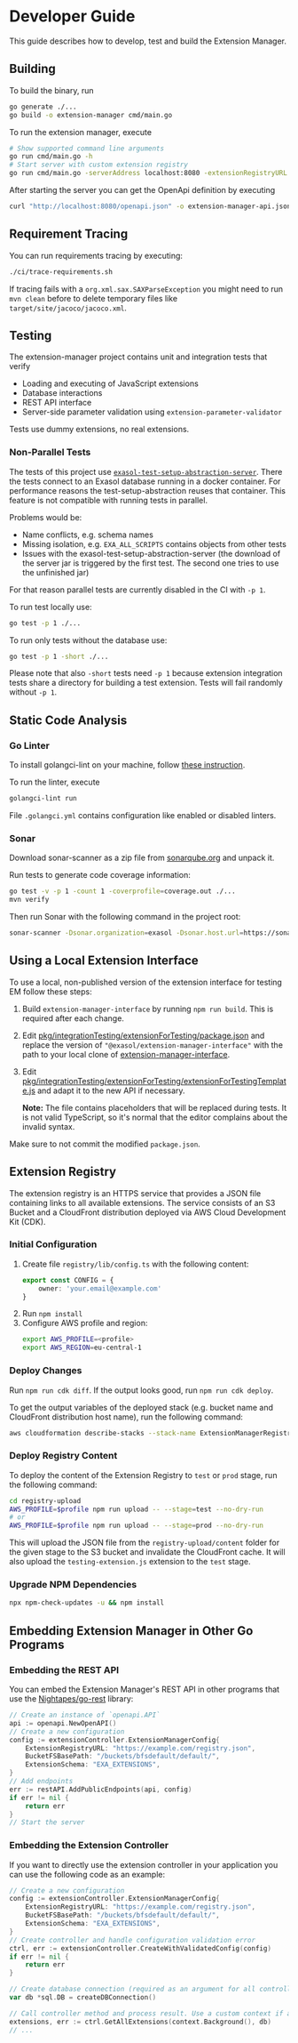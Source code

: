 # Developer Guide

This guide describes how to develop, test and build the Extension Manager.

## Building

To build the binary, run

```sh
go generate ./...
go build -o extension-manager cmd/main.go
```

To run the extension manager, execute

```sh
# Show supported command line arguments
go run cmd/main.go -h
# Start server with custom extension registry
go run cmd/main.go -serverAddress localhost:8080 -extensionRegistryURL /path/to/extensions/
```

After starting the server you can get the OpenApi definition by executing

```sh
curl "http://localhost:8080/openapi.json" -o extension-manager-api.json
```

## Requirement Tracing

You can run requirements tracing by executing:

```sh
./ci/trace-requirements.sh
```

If tracing fails with a `org.xml.sax.SAXParseException` you might need to run `mvn clean` before to delete temporary files like `target/site/jacoco/jacoco.xml`.

## Testing

The extension-manager project contains unit and integration tests that verify
* Loading and executing of JavaScript extensions
* Database interactions
* REST API interface
* Server-side parameter validation using `extension-parameter-validator`

Tests use dummy extensions, no real extensions.

### Non-Parallel Tests

The tests of this project use [`exasol-test-setup-abstraction-server`](https://github.com/exasol/exasol-test-setup-abstraction-server/). There the tests connect to an Exasol database running in a docker container. For performance reasons the test-setup-abstraction reuses that container. This feature is not compatible with running tests in parallel.

Problems would be:

* Name conflicts, e.g. schema names
* Missing isolation, e.g. `EXA_ALL_SCRIPTS` contains objects from other tests
* Issues with the exasol-test-setup-abstraction-server (the download of the server jar is triggered by the first test. The second one tries to use the unfinished jar)

For that reason parallel tests are currently disabled in the CI with `-p 1`.

To run test locally use:

```sh
go test -p 1 ./...
```

To run only tests without the database use:

```sh
go test -p 1 -short ./...
```

Please note that also `-short` tests need `-p 1` because extension integration tests share a directory for building a test extension. Tests will fail randomly without `-p 1`.

## Static Code Analysis

### Go Linter

To install golangci-lint on your machine, follow [these instruction](https://golangci-lint.run/usage/install/#local-installation).

To run the linter, execute

```sh
golangci-lint run
```

File `.golangci.yml` contains configuration like enabled or disabled linters.

### Sonar

Download sonar-scanner as a zip file from [sonarqube.org](https://docs.sonarqube.org/latest/analysis/scan/sonarscanner/) and unpack it.

Run tests to generate code coverage information:

```sh
go test -v -p 1 -count 1 -coverprofile=coverage.out ./...
mvn verify
```

Then run Sonar with the following command in the project root:

```sh
sonar-scanner -Dsonar.organization=exasol -Dsonar.host.url=https://sonarcloud.io -Dsonar.login=$SONAR_TOKEN
```

## Using a Local Extension Interface

To use a local, non-published version of the extension interface for testing EM follow these steps:

1. Build `extension-manager-interface` by running `npm run build`. This is required after each change.
2. Edit [pkg/integrationTesting/extensionForTesting/package.json](./../pkg/integrationTesting/extensionForTesting/package.json) and replace the version of `"@exasol/extension-manager-interface"` with the path to your local clone of [extension-manager-interface](https://github.com/exasol/extension-manager-interface).
3. Edit [pkg/integrationTesting/extensionForTesting/extensionForTestingTemplate.js](./../pkg/integrationTesting/extensionForTesting/extensionForTestingTemplate.js) and adapt it to the new API if necessary.

   **Note:** The file contains placeholders that will be replaced during tests. It is not valid TypeScript, so it's normal that the editor complains about the invalid syntax.

Make sure to not commit the modified `package.json`.

## Extension Registry

The extension registry is an HTTPS service that provides a JSON file containing links to all available extensions. The service consists of an S3 Bucket and a CloudFront distribution deployed via AWS Cloud Development Kit (CDK).

### Initial Configuration

1. Create file `registry/lib/config.ts` with the following content:
    ```ts
    export const CONFIG = {
        owner: 'your.email@example.com'
    }
    ```
2. Run `npm install`
3. Configure AWS profile and region:
    ```sh
    export AWS_PROFILE=<profile>
    export AWS_REGION=eu-central-1
    ```

### Deploy Changes

Run `npm run cdk diff`. If the output looks good, run `npm run cdk deploy`.

To get the output variables of the deployed stack (e.g. bucket name and CloudFront distribution host name), run the following command:

```sh
aws cloudformation describe-stacks --stack-name ExtensionManagerRegistry --query "Stacks[0].Outputs[].{key:ExportName,value:OutputValue}"
```

### Deploy Registry Content

To deploy the content of the Extension Registry to `test` or `prod` stage, run the following command:

```sh
cd registry-upload
AWS_PROFILE=$profile npm run upload -- --stage=test --no-dry-run
# or
AWS_PROFILE=$profile npm run upload -- --stage=prod --no-dry-run
```

This will upload the JSON file from the `registry-upload/content` folder for the given stage to the S3 bucket and invalidate the CloudFront cache. It will also upload the `testing-extension.js` extension to the `test` stage.

### Upgrade NPM Dependencies

```sh
npx npm-check-updates -u && npm install
```

## Embedding Extension Manager in Other Go Programs

### Embedding the REST API

You can embed the Extension Manager's REST API in other programs that use the [Nightapes/go-rest](https://github.com/Nightapes/go-rest) library:

```go
// Create an instance of `openapi.API`
api := openapi.NewOpenAPI()
// Create a new configuration
config := extensionController.ExtensionManagerConfig{
    ExtensionRegistryURL: "https://example.com/registry.json", 
    BucketFSBasePath: "/buckets/bfsdefault/default/",
    ExtensionSchema: "EXA_EXTENSIONS",
}
// Add endpoints
err := restAPI.AddPublicEndpoints(api, config)
if err != nil {
    return err
}
// Start the server
```

### Embedding the Extension Controller

If you want to directly use the extension controller in your application you can use the following code as an example:

```go
// Create a new configuration
config := extensionController.ExtensionManagerConfig{
    ExtensionRegistryURL: "https://example.com/registry.json", 
    BucketFSBasePath: "/buckets/bfsdefault/default/",
    ExtensionSchema: "EXA_EXTENSIONS",
}
// Create controller and handle configuration validation error
ctrl, err := extensionController.CreateWithValidatedConfig(config)
if err != nil {
    return err
}

// Create database connection (required as an argument for all controller methods)
var db *sql.DB = createDBConnection()

// Call controller method and process result. Use a custom context if available.
extensions, err := ctrl.GetAllExtensions(context.Background(), db)
// ...
```
